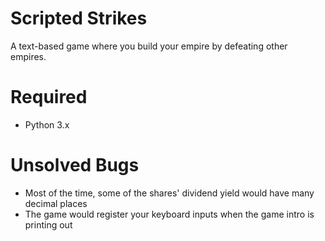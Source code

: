 # Scripted Strikes
A text-based game where you build your empire by defeating other empires.


# Required
- Python 3.x


# Unsolved Bugs
- Most of the time, some of the shares' dividend yield would have many decimal places
- The game would register your keyboard inputs when the game intro is printing out
